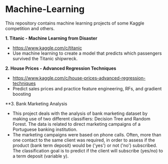 # Machine-Learning
This repository contains machine learning projects of some Kaggle competition and others.

**1. Titanic - Machine Learning from Disaster**
- https://www.kaggle.com/c/titanic
- Use machine learning to create a model that predicts which passengers survived the Titanic shipwreck.

**2. House Prices - Advanced Regression Techniques**
- https://www.kaggle.com/c/house-prices-advanced-regression-techniques
- Predict sales prices and practice feature engineering, RFs, and gradient boosting

**3. Bank Marketing Analysis
- This project deals with the analysis of bank marketing dataset by making use of two different classifiers: Decision Tree and Random Forest. The data is related to direct marketing campaigns of a Portuguese banking institution. 
- The marketing campaigns were based on phone calls. Often, more than one contact to the same client was required, in order to assess if the product (bank term deposit) would be ('yes') or not ('no') subscribed. The classification goal is to predict if the client will subscribe (yes/no) to a term deposit (variable y).

